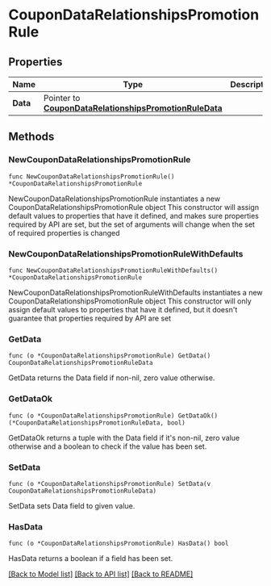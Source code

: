 # CouponDataRelationshipsPromotionRule

## Properties

Name | Type | Description | Notes
------------ | ------------- | ------------- | -------------
**Data** | Pointer to [**CouponDataRelationshipsPromotionRuleData**](CouponDataRelationshipsPromotionRuleData.md) |  | [optional] 

## Methods

### NewCouponDataRelationshipsPromotionRule

`func NewCouponDataRelationshipsPromotionRule() *CouponDataRelationshipsPromotionRule`

NewCouponDataRelationshipsPromotionRule instantiates a new CouponDataRelationshipsPromotionRule object
This constructor will assign default values to properties that have it defined,
and makes sure properties required by API are set, but the set of arguments
will change when the set of required properties is changed

### NewCouponDataRelationshipsPromotionRuleWithDefaults

`func NewCouponDataRelationshipsPromotionRuleWithDefaults() *CouponDataRelationshipsPromotionRule`

NewCouponDataRelationshipsPromotionRuleWithDefaults instantiates a new CouponDataRelationshipsPromotionRule object
This constructor will only assign default values to properties that have it defined,
but it doesn't guarantee that properties required by API are set

### GetData

`func (o *CouponDataRelationshipsPromotionRule) GetData() CouponDataRelationshipsPromotionRuleData`

GetData returns the Data field if non-nil, zero value otherwise.

### GetDataOk

`func (o *CouponDataRelationshipsPromotionRule) GetDataOk() (*CouponDataRelationshipsPromotionRuleData, bool)`

GetDataOk returns a tuple with the Data field if it's non-nil, zero value otherwise
and a boolean to check if the value has been set.

### SetData

`func (o *CouponDataRelationshipsPromotionRule) SetData(v CouponDataRelationshipsPromotionRuleData)`

SetData sets Data field to given value.

### HasData

`func (o *CouponDataRelationshipsPromotionRule) HasData() bool`

HasData returns a boolean if a field has been set.


[[Back to Model list]](../README.md#documentation-for-models) [[Back to API list]](../README.md#documentation-for-api-endpoints) [[Back to README]](../README.md)


